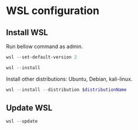 # WSL configuration

## Install WSL

Run bellow command as admin.

```powershell
wsl --set-default-version 2
```

```powershell
wsl --install
```

Install other distributions: Ubuntu, Debian, kali-linux.

```powershell
wsl --install --distribution $distributionName
```

## Update WSL

```powershell
wsl --update
```
